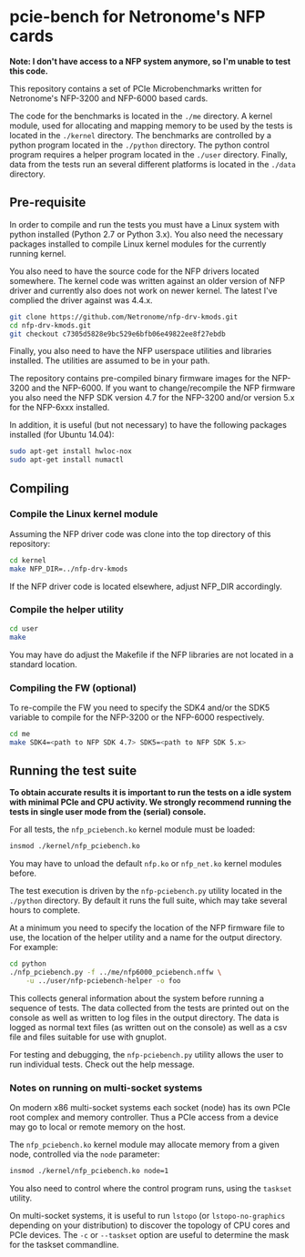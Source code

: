 # pcie-bench for Netronome's NFP cards

**Note: I don't have access to a NFP system anymore, so I'm unable to
test this code.**

This repository contains a set of PCIe Microbenchmarks written for
Netronome's NFP-3200 and NFP-6000 based cards.

The code for the benchmarks is located in the `./me` directory.  A
kernel module, used for allocating and mapping memory to be used by
the tests is located in the `./kernel` directory.  The benchmarks are
controlled by a python program located in the `./python` directory.
The python control program requires a helper program located in the
`./user` directory.  Finally, data from the tests run an several
different platforms is located in the `./data` directory.


## Pre-requisite

In order to compile and run the tests you must have a Linux system
with python installed (Python 2.7 or Python 3.x).  You also need the
necessary packages installed to compile Linux kernel modules for the
currently running kernel.

You also need to have the source code for the NFP drivers located
somewhere. The kernel code was written against an older version of NFP
driver and currently also does not work on newer kernel. The latest
I've complied the driver against was 4.4.x.

```sh
git clone https://github.com/Netronome/nfp-drv-kmods.git
cd nfp-drv-kmods.git
git checkout c7305d5828e9bc529e6bfb06e49822ee8f27ebdb
```

Finally, you also need to have the NFP userspace utilities and
libraries installed.  The utilities are assumed to be in your path.

The repository contains pre-compiled binary firmware images for the
NFP-3200 and the NFP-6000. If you want to change/recompile the NFP
firmware you also need the NFP SDK version 4.7 for the NFP-3200 and/or
version 5.x for the NFP-6xxx installed.

In addition, it is useful (but not necessary) to have the following
packages installed (for Ubuntu 14.04):

```sh
sudo apt-get install hwloc-nox
sudo apt-get install numactl
```

## Compiling

### Compile the Linux kernel module

Assuming the NFP driver code was clone into the top directory of this
repository:

```sh
cd kernel
make NFP_DIR=../nfp-drv-kmods
```

If the NFP driver code is located elsewhere, adjust NFP_DIR
accordingly.


### Compile the helper utility

```sh
cd user
make
```

You may have do adjust the Makefile if the NFP libraries are not
located in a standard location.


### Compiling the FW (optional)

To re-compile the FW you need to specify the SDK4 and/or the SDK5
variable to compile for the NFP-3200 or the NFP-6000 respectively.

```sh
cd me
make SDK4=<path to NFP SDK 4.7> SDK5=<path to NFP SDK 5.x>
```


## Running the test suite

**To obtain accurate results it is important to run the tests on a
  idle system with minimal PCIe and CPU activity.  We strongly
  recommend running the tests in single user mode from the (serial)
  console.**

For all tests, the `nfp_pciebench.ko` kernel module must be loaded:

```sh
insmod ./kernel/nfp_pciebench.ko
```

You may have to unload the default `nfp.ko` or `nfp_net.ko` kernel
modules before.

The test execution is driven by the `nfp-pciebench.py` utility located
in the `./python` directory.  By default it runs the full suite, which
may take several hours to complete.

At a minimum you need to specify the location of the NFP firmware file
to use, the location of the helper utility and a name for the output
directory.  For example:

```sh
cd python
./nfp_pciebench.py -f ../me/nfp6000_pciebench.nffw \
    -u ../user/nfp-pciebench-helper -o foo
```

This collects general information about the system before running a
sequence of tests.  The data collected from the tests are printed out
on the console as well as written to log files in the output
directory.  The data is logged as normal text files (as written out on
the console) as well as a csv file and files suitable for use with
gnuplot.

For testing and debugging, the `nfp-pciebench.py` utility allows the
user to run individual tests.  Check out the help message.


### Notes on running on multi-socket systems

On modern x86 multi-socket systems each socket (node) has its own PCIe
root complex and memory controller.  Thus a PCIe access from a device
may go to local or remote memory on the host.

The `nfp_pciebench.ko` kernel module may allocate memory from a given
node, controlled via the `node` parameter:

```sh
insmod ./kernel/nfp_pciebench.ko node=1
```

You also need to control where the control program runs, using the
`taskset` utility.

On multi-socket systems, it is useful to run `lstopo` (or
`lstopo-no-graphics` depending on your distribution) to discover
the topology of CPU cores and PCIe devices.  The `-c` or `--taskset`
option are useful to determine the mask for the taskset commandline.
